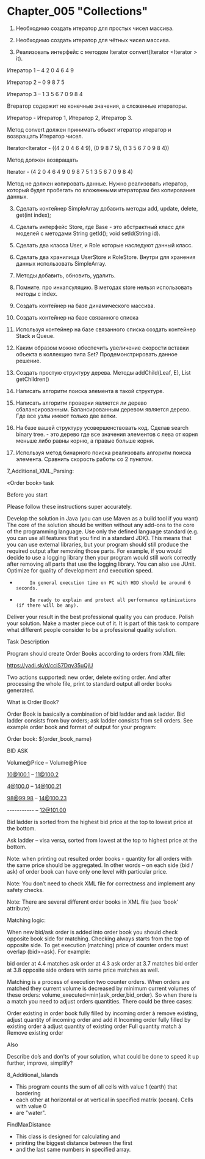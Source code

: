 # Chapter_005 "Collections"
1. Необходимо создать итератор для простых чисел массива.
 
2. Необходимо создать итератор для чётных чисел массива.

3. Реализовать интерфейс с методом Iterator<Integer> convert(Iterator <Iterator <Integer>> it).

Итератор 1 – 4 2 0 4 6 4 9

Итератор 2 – 0 9 8 7 5

Итератор 3 – 1 3 5 6 7 0 9 8 4

Bтератор содержит не конечные значения, а сложенные итераторы.

Итератор - Итератор 1, Итератор 2, Итератор 3.

Метод convert должен принимать объект итератор итератор и возвращать Итератор чисел.

Iterator<Iterator <Integer> - ((4 2 0 4 6 4 9), (0 9 8 7 5), (1 3 5 6 7 0 9 8 4))

Метод должен возвращать

Iterator <Integer> - (4 2 0 4 6 4 9 0 9 8 7 5 1 3 5 6 7 0 9 8 4)

Метод не должен копировать данные. Нужно реализовать итератор, который будет пробегать по вложенными итераторам без копирования данных.

3. Сделать контейнер SimpleArray<T> добавить методы add, update, delete, get(int index); 

4. Сделать интерфейс Store<T extends Base>, где Base - это абстрактный класс для моделей c методами String getId(); void setId(String id).
 
  1. Сделать два класса User, и Role которые наследуют данный класс.
  2. Сделать два хранилища UserStore и RoleStore. Внутри для хранения данных использовать SimpleArray.
  3. Методы добавить, обновить, удалить. 
  4. Помните. про инкапсуляцию. В методах store нельзя использовать методы c index.

5.  Создать контейнер на базе динамического массива.
6. Создать контейнер на базе связанного списка 
7. Используя контейнер на базе связанного списка создать контейнер Stack и Queue. 
8. Каким образом можно обеспечить увеличение скорости вставки объекта в коллекцию типа Set? Продемонстрировать данное решение.
9. Создать простую структуру дерева. Методы addChild(Leaf, E), List<E> getChildren() 
10. Написать алгоритм поиска элемента в такой структуре.
11. Написать алгоритм проверки является ли дерево сбалансированным. Балансированным деревом является дерево. Где все узлы имеют только две ветки.
12. На базе вашей структуру усовершенствовать код. Сделав search binary tree. - это дерево где все значения элементов с лева от корня меньше либо равны корню, а правые больше корня.
13. Используя метод бинарного поиска реализовать алгоритм поиска элемента. Сравнить скорость работы со 2 пунктом.





7_Additional_XML_Parsing:

«Order book» task

Before you start

Please follow these instructions super accurately.

Develop the solution in Java (you can use Maven as a build tool if you want)
The core of the solution should be written without any add-ons to the core of the programming language. Use only the defined language standard (e.g. you can use all features that you find in a standard JDK). This means that you can use external libraries, but your program should still produce the required output after removing those parts. For example, if you would decide to use a logging library then your program would still work correctly after removing all parts that use the logging library. You can also use JUnit.
Optimize for quality of development and execution speed.
-          In general execution time on PC with HDD should be around 6 seconds.

-          Be ready to explain and protect all performance optimizations (if there will be any).

Deliver your result in the best professional quality you can produce. Polish your solution. Make a master piece out of it.  It is part of this task to compare what different people consider to be a professional quality solution.
 
Task Description

Program should create Order Books according to orders from XML file:

https://yadi.sk/d/cciS7Dqy35uQjU

Two actions supported: new order, delete exiting order. And after processing the whole file, print to standard output all order books generated.

What is Order Book?

Order Book is basically a combination of bid ladder and ask ladder. Bid ladder consists from buy orders; ask ladder consists from sell orders. See example order book and format of output for your program:

Order book: ${order_book_name}

BID                  ASK

Volume@Price – Volume@Price

10@100.1  – 11@100.2

4@100.0    – 14@100.21

98@99.98  – 14@100.23

-----------      – 12@101.00

Bid ladder is sorted from the highest bid price at the top to lowest price at the bottom.

Ask ladder – visa versa, sorted from lowest at the top to highest price at the bottom.

Note: when printing out resulted order books - quantity for all orders with the same price should be aggregated. In other words – on each side (bid / ask) of order book can have only one level with particular price.

Note: You don’t need to check XML file for correctness and implement any safety checks.

Note: There are several different order books in XML file (see ‘book’ attribute)

Matching logic:

When new bid/ask order is added into order book you should check opposite book side for matching. Checking always starts from the top of opposite side. To get execution (matching) price of counter orders must overlap (bid>=ask). For example:

bid order at 4.4 matches ask order at 4.3
ask order at 3.7 matches bid order at 3.8
opposite side orders with same price matches as well.
 

Matching is a process of execution two counter orders. When orders are matched they current volume is decreased by minimum current volumes of these orders:  volume_executed=min(ask_order,bid_order).  So when there is a match you need to adjust orders quantities. There could be three cases:

Order existing in order book fully filled by incoming order à remove existing, adjust quantity of incoming order and add it
Incoming order fully filled by existing order à adjust quantity of existing order
Full quantity match à Remove existing order
 
Also

Describe do’s and don’ts of your solution, what could be done to speed it up further, improve, simplify?

8_Additional_Islands

* This program counts the sum of all cells with value 1 (earth) that bordering
 * each other at horizontal or at vertical in specified matrix (ocean). Cells with value 0
 * are "water".
 
 FindMaxDistance
 * This class is designed for calculating and
 * printing the biggest distance between the first
 * and the last same numbers in specified array.
